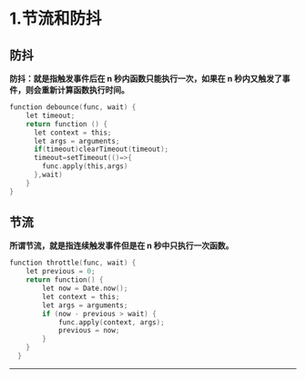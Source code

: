 # 1.节流和防抖

## 防抖
**防抖：就是指触发事件后在 n 秒内函数只能执行一次，如果在 n 秒内又触发了事件，则会重新计算函数执行时间。**
```C
function debounce(func, wait) {
    let timeout;
    return function () {
      let context = this;
      let args = arguments;
      if(timeout)clearTimeout(timeout);
      timeout=setTimeout(()=>{
        func.apply(this,args)
      },wait)
    }
}
```

## 节流
**所谓节流，就是指连续触发事件但是在 n 秒中只执行一次函数。**
```C
function throttle(func, wait) {
    let previous = 0;
    return function() {
        let now = Date.now();
        let context = this;
        let args = arguments;
        if (now - previous > wait) {
            func.apply(context, args);
            previous = now;
        }
    }
  }
```
---
